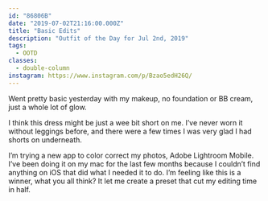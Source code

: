 ```yaml
---
id: "86806B"
date: "2019-07-02T21:16:00.000Z"
title: "Basic Edits"
description: "Outfit of the Day for Jul 2nd, 2019"
tags:
  - OOTD
classes:
  - double-column
instagram: https://www.instagram.com/p/Bzao5edH26Q/
---
```

Went pretty basic yesterday with my makeup, no foundation or BB cream, just a whole lot of glow.

I think this dress might be just a wee bit short on me. I’ve never worn it without leggings before, and there were a few times I was very glad I had shorts on underneath.

I’m trying a new app to color correct my photos, Adobe Lightroom Mobile. I’ve been doing it on my mac for the last few months because I couldn’t find anything on iOS that did what I needed it to do. I’m feeling like this is a winner, what you all think? It let me create a preset that cut my editing time in half.
